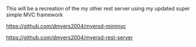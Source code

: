 This will be a recreation of the my other rest server using my updated super simple MVC framework


https://github.com/dmyers2004/myersd-minimvc


https://github.com/dmyers2004/myersd-rest-server


